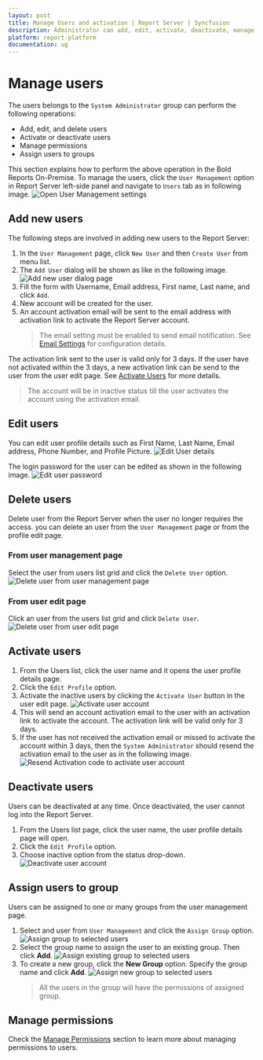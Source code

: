 ```yaml
---
layout: post
title: Manage Users and activation | Report Server | Syncfusion
description: Administrator can add, edit, activate, deactivate, manage permissions, assign users to groups and delete users in the Bold Reports On-Premise.
platform: report-platform
documentation: ug
---
```


# Manage users

The users belongs to the `System Administrator` group can perform the following operations:

* Add, edit, and delete users
* Activate or deactivate users
* Manage permissions
* Assign users to groups

This section explains how to perform the above operation in the Bold Reports On-Premise. To manage the users, click the `User Management` option in Report Server left-side panel and navigate to `Users` tab as in following image.
![Open User Management settings](/static/assets/on-premise/images/manage-users-and-groups/users/user-management.png)

## Add new users

The following steps are involved in adding new users to the Report Server:

1. In the `User Management` page, click `New User` and then `Create User` from menu list.
2. The `Add User` dialog will be shown as like in the following image.
![Add new user dialog page](/static/assets/on-premise/images/manage-users-and-groups/users/add-user.png)
3. Fill the form with Username, Email address, First name, Last name, and click `Add`.
4. New account will be created for the user.
5. An account activation email will be sent to the email address with activation link to activate the Report Server account.
    > The email setting must be enabled to send email notification. See [Email Settings](/on-premise/settings/email-settings/) for configuration details.

The activation link sent to the user is valid only for 3 days. If the user have not activated within the 3 days, a new activation link can be send to the user from the user edit page. See [Activate Users](#activate-users) for more details.

> The account will be in inactive status till the user activates the account using the activation email.

## Edit users

You can edit user profile details such as First Name, Last Name, Email address, Phone Number, and Profile Picture.
![Edit User details](/static/assets/on-premise/images/manage-users-and-groups/users/edit-user.png)

The login password for the user can be edited as shown in the following image.
![Edit user password](/static/assets/on-premise/images/manage-users-and-groups/users/edit-password.png)

## Delete users

Delete user from the Report Server when the user no longer requires the access. you can delete an user from the `User Management` page or from the profile edit page.

### From user management page

Select the user from users list grid and click the `Delete User` option.
![Delete user from user management page](/static/assets/on-premise/images/manage-users-and-groups/users/delete-user-1.png)

### From user edit page

Click an user from the users list grid and click `Delete User`.
![Delete user from user edit page](/static/assets/on-premise/images/manage-users-and-groups/users/delete-user-2.png)

## Activate users

1. From the Users list, click the user name and it opens the user profile details page.
2. Click the `Edit Profile` option.
3. Activate the inactive users by clicking the `Activate User` button in the user edit page.
![Activate user account](/static/assets/on-premise/images/manage-users-and-groups/users/activate-user.png)
4. This will send an account activation email to the user with an activation link to activate the account. The activation link will be valid only for 3 days.
5. If the user has not received the activation email or missed to activate the account within 3 days, then the `System Administrator` should resend the activation email to the user as in the following image.
![Resend Activation code to activate user account](/static/assets/on-premise/images/manage-users-and-groups/users/resend-user-activation-link.png)

## Deactivate users

Users can be deactivated at any time. Once deactivated, the user cannot log into the Report Server.

1. From the Users list page, click the user name, the user profile details page will open.
2. Click the `Edit Profile` option.
3. Choose inactive option from the status drop-down.
![Deactivate user account](/static/assets/on-premise/images/manage-users-and-groups/users/deactivate-user.png)

## Assign users to group

Users can be assigned to one or many groups from the user management page.

1. Select and user from `User Management` and click the `Assign Group` option.
![Assign group to selected users](/static/assets/on-premise/images/manage-users-and-groups/users/assign-group-to-users.png)
2. Select the group name to assign the user to an existing group. Then click **Add**.
![Assign existing group to selected users](/static/assets/on-premise/images/manage-users-and-groups/users/assign-group-to-users-1.png)
3. To create a new group, click the **New Group** option. Specify the group name and click **Add**.
    ![Assign new group to selected users](/static/assets/on-premise/images/manage-users-and-groups/users/assign-group-to-users-2.png)
    > All the users in the group will have the permissions of assigned group.

## Manage permissions

Check the [Manage Permissions](/on-premise/manage-permissions/) section to learn more about  managing permissions to users.
